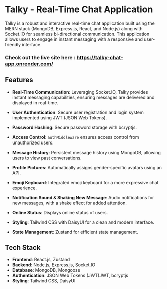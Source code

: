 # Talky - Real-Time Chat Application

Talky is a robust and interactive real-time chat application built using the MERN stack (MongoDB, Express.js, React, and Node.js) along with Socket.IO for seamless bi-directional communication. This application allows users to engage in instant messaging with a responsive and user-friendly interface.

### Check out the live site here : https://talky-chat-app.onrender.com/

## Features

- **Real-Time Communication**: Leveraging Socket.IO, Talky provides instant messaging capabilities, ensuring messages are delivered and displayed in real-time.
 
- **User Authentication**: Secure user registration and login system implemented using JWT (JSON Web Tokens).
  
- **Password Hashing**: Secure password storage with bcryptjs.
  
- **Access Control**: `authMiddleware` ensures access control from unauthorized users.

- **Message History**: Persistent message history using MongoDB, allowing users to view past conversations.
  
- **Profile Pictures**: Automatically assigns gender-specific avatars using an API.
  
- **Emoji Keyboard**: Integrated emoji keyboard for a more expressive chat experience.
  
- **Notification Sound & Shaking New Message**: Audio notifications for new messages, with a shake effect for added attention.
  
- **Online Status**: Displays online status of users.
  
- **Styling**: Tailwind CSS with DaisyUI for a clean and modern interface.
  
- **State Management**: Zustand for efficient state management.

## Tech Stack

- **Frontend**: React.js, Zustand   
- **Backend**: Node.js, Express.js, Socket.IO 
- **Database**: MongoDB, Mongoose
- **Authentication**: JSON Web Tokens (JWT)JWT, bcryptjs
- **Styling**: Tailwind CSS, DaisyUI


